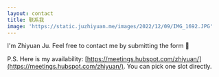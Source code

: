 ```yaml
---
layout: contact
title: 联系我
image: 'https://static.juzhiyuan.me/images/2022/12/09/IMG_1692.JPG'
---
```


I'm Zhiyuan Ju. Feel free to contact me by submitting the form 🔆

P.S. Here is my availability: [https://meetings.hubspot.com/zhiyuan/](https://meetings.hubspot.com/zhiyuan/). You can pick one slot directly.
